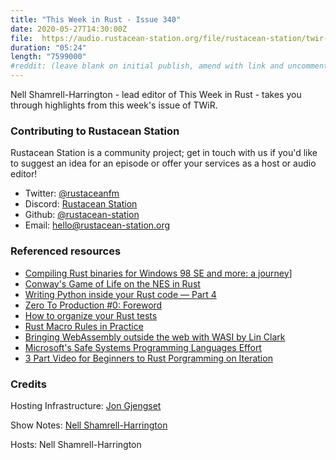 ```yaml
---
title: "This Week in Rust - Issue 340"
date: 2020-05-27T14:30:00Z
file:  https://audio.rustacean-station.org/file/rustacean-station/twir-2020-05-26.mp3
duration: "05:24"
length: "7599000"
#reddit: (leave blank on initial publish, amend with link and uncomment this line after Reddit thread has been posted)
---
```


Nell Shamrell-Harrington - lead editor of This Week in Rust - takes you through highlights from this week's issue of TWiR.

<!--
The episode introduction goes here.
The first paragraph should ideally be short, and is used in various
places as a "short description" for the episode. Any subsequent
paragraphs show up as "expanded description".
-->

### Contributing to Rustacean Station

<!-- You can probably leave this as-is -->

Rustacean Station is a community project; get in touch with us if you'd like to suggest an idea for an episode or offer your services as a host or audio editor!

 - Twitter: [@rustaceanfm](https://twitter.com/rustaceanfm)
 - Discord: [Rustacean Station](https://discord.gg/cHc3Gyc)
 - Github: [@rustacean-station](https://github.com/rustacean-station/)
 - Email: [hello@rustacean-station.org](mailto:hello@rustacean-station.org)

### Referenced resources

- [Compiling Rust binaries for Windows 98 SE and more: a journey](https://seri.tools/blog/compiling-rust-for-legacy-windows/)]
- [Conway's Game of Life on the NES in Rust](https://gridbugs.org/conways-game-of-life-on-the-nes-in-rust/)
- [Writing Python inside your Rust code — Part 4](https://blog.m-ou.se/writing-python-inside-rust-4/)
- [Zero To Production #0: Foreword](https://www.lpalmieri.com/posts/2020-05-24-zero-to-production-0-foreword/)
- [How to organize your Rust tests](https://blog.logrocket.com/how-to-organize-your-rust-tests/)
- [Rust Macro Rules in Practice](https://dev.to/sassman/rust-macro-rules-in-practice-40ne)
- [Bringing WebAssembly outside the web with WASI by Lin Clark](https://www.youtube.com/watch?v=fh9WXPu0hw8)
- [Microsoft's Safe Systems Programming Languages Effort](https://mybuild.microsoft.com/sessions/61de34c5-b111-4ece-928f-541854875862?source=sessions)
- [3 Part Video for Beginners to Rust Porgramming on Iteration](https://tim.mcnamara.nz/post/618982870485172224/rust-iteration)

### Credits

Hosting Infrastructure: [Jon Gjengset](https://twitter.com/jonhoo/)

Show Notes: [Nell Shamrell-Harrington](https://twitter.com/nellshamrell)

Hosts: Nell Shamrell-Harrington